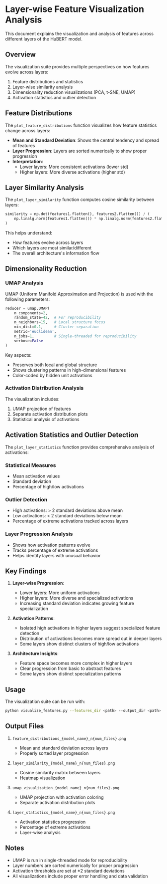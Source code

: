 # Layer-wise Feature Visualization Analysis

This document explains the visualization and analysis of features across different layers of the HuBERT model.

## Overview

The visualization suite provides multiple perspectives on how features evolve across layers:
1. Feature distributions and statistics
2. Layer-wise similarity analysis
3. Dimensionality reduction visualizations (PCA, t-SNE, UMAP)
4. Activation statistics and outlier detection

## Feature Distributions

The `plot_feature_distributions` function visualizes how feature statistics change across layers:

- **Mean and Standard Deviation**: Shows the central tendency and spread of features
- **Layer Progression**: Layers are sorted numerically to show proper progression
- **Interpretation**:
  - Lower layers: More consistent activations (lower std)
  - Higher layers: More diverse activations (higher std)

## Layer Similarity Analysis

The `plot_layer_similarity` function computes cosine similarity between layers:

```python
similarity = np.dot(features1.flatten(), features2.flatten()) / (
    np.linalg.norm(features1.flatten()) * np.linalg.norm(features2.flatten())
)
```

This helps understand:
- How features evolve across layers
- Which layers are most similar/different
- The overall architecture's information flow

## Dimensionality Reduction

### UMAP Analysis

UMAP (Uniform Manifold Approximation and Projection) is used with the following parameters:
```python
reducer = umap.UMAP(
    n_components=2,
    random_state=42,  # For reproducibility
    n_neighbors=15,   # Local structure focus
    min_dist=0.1,     # Cluster separation
    metric='euclidean',
    n_jobs=1,         # Single-threaded for reproducibility
    verbose=False
)
```

Key aspects:
- Preserves both local and global structure
- Shows clustering patterns in high-dimensional features
- Color-coded by hidden unit activations

### Activation Distribution Analysis

The visualization includes:
1. UMAP projection of features
2. Separate activation distribution plots
3. Statistical analysis of activations

## Activation Statistics and Outlier Detection

The `plot_layer_statistics` function provides comprehensive analysis of activations:

### Statistical Measures
- Mean activation values
- Standard deviation
- Percentage of high/low activations

### Outlier Detection
- High activations: > 2 standard deviations above mean
- Low activations: < 2 standard deviations below mean
- Percentage of extreme activations tracked across layers

### Layer Progression Analysis
- Shows how activation patterns evolve
- Tracks percentage of extreme activations
- Helps identify layers with unusual behavior

## Key Findings

1. **Layer-wise Progression**:
   - Lower layers: More uniform activations
   - Higher layers: More diverse and specialized activations
   - Increasing standard deviation indicates growing feature specialization

2. **Activation Patterns**:
   - Isolated high activations in higher layers suggest specialized feature detection
   - Distribution of activations becomes more spread out in deeper layers
   - Some layers show distinct clusters of high/low activations

3. **Architecture Insights**:
   - Feature space becomes more complex in higher layers
   - Clear progression from basic to abstract features
   - Some layers show distinct specialization patterns

## Usage

The visualization suite can be run with:
```bash
python visualize_features.py --features_dir <path> --output_dir <path> --model_name <name> --num_files <n>
```

## Output Files

1. `feature_distributions_{model_name}_n{num_files}.png`
   - Mean and standard deviation across layers
   - Properly sorted layer progression

2. `layer_similarity_{model_name}_n{num_files}.png`
   - Cosine similarity matrix between layers
   - Heatmap visualization

3. `umap_visualization_{model_name}_n{num_files}.png`
   - UMAP projection with activation coloring
   - Separate activation distribution plots

4. `layer_statistics_{model_name}_n{num_files}.png`
   - Activation statistics progression
   - Percentage of extreme activations
   - Layer-wise analysis

## Notes

- UMAP is run in single-threaded mode for reproducibility
- Layer numbers are sorted numerically for proper progression
- Activation thresholds are set at ±2 standard deviations
- All visualizations include proper error handling and data validation 